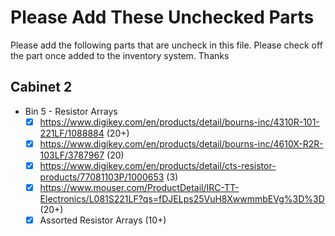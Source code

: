 # Please Add These Unchecked Parts

Please add the following parts that are uncheck in this file. Please check off the part once added to the inventory system. Thanks

## Cabinet 2

- Bin 5 - Resistor Arrays
  - [x] https://www.digikey.com/en/products/detail/bourns-inc/4310R-101-221LF/1088884 (20+)
  - [x] https://www.digikey.com/en/products/detail/bourns-inc/4610X-R2R-103LF/3787967 (20)
  - [x] https://www.digikey.com/en/products/detail/cts-resistor-products/77081103P/1000653 (3)
  - [x] https://www.mouser.com/ProductDetail/IRC-TT-Electronics/L081S221LF?qs=fDJELps25VuH8XwwmmbEVg%3D%3D (20+)
  - [x] Assorted Resistor Arrays (10+)
